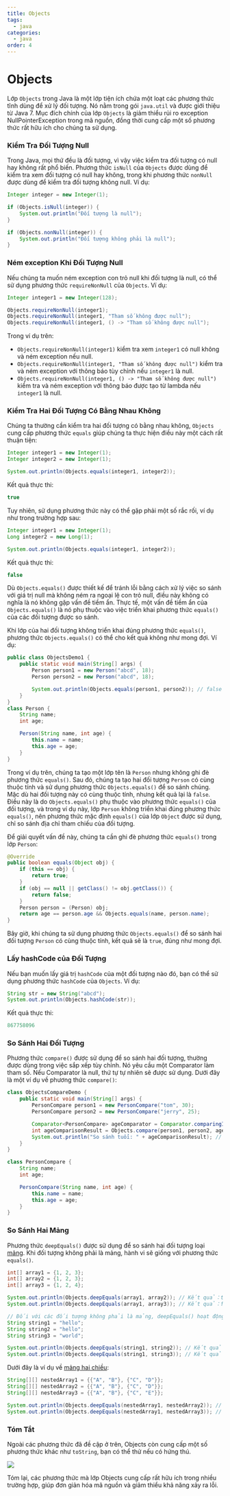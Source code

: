 ```yaml
---
title: Objects
tags:
  - java
categories:
  - java
order: 4
---
```

# Objects

Lớp `Objects` trong Java là một lớp tiện ích chứa một loạt các phương thức tĩnh dùng để xử lý đối tượng. Nó nằm trong gói `java.util` và được giới thiệu từ Java 7. Mục đích chính của lớp `Objects` là giảm thiểu rủi ro exception NullPointerException trong mã nguồn, đồng thời cung cấp một số phương thức rất hữu ích cho chúng ta sử dụng.

### Kiểm Tra Đối Tượng Null

Trong Java, mọi thứ đều là đối tượng, vì vậy việc kiểm tra đối tượng có null hay không rất phổ biến. Phương thức `isNull` của `Objects` được dùng để kiểm tra xem đối tượng có null hay không, trong khi phương thức `nonNull` được dùng để kiểm tra đối tượng không null. Ví dụ:

```java
Integer integer = new Integer(1);

if (Objects.isNull(integer)) {
    System.out.println("Đối tượng là null");
}

if (Objects.nonNull(integer)) {
    System.out.println("Đối tượng không phải là null");
}
```

### Ném exception Khi Đối Tượng Null

Nếu chúng ta muốn ném exception con trỏ null khi đối tượng là null, có thể sử dụng phương thức `requireNonNull` của `Objects`. Ví dụ:

```java
Integer integer1 = new Integer(128);

Objects.requireNonNull(integer1);
Objects.requireNonNull(integer1, "Tham số không được null");
Objects.requireNonNull(integer1, () -> "Tham số không được null");
```

Trong ví dụ trên:
- `Objects.requireNonNull(integer1)` kiểm tra xem `integer1` có null không và ném exception nếu null.
- `Objects.requireNonNull(integer1, "Tham số không được null")` kiểm tra và ném exception với thông báo tùy chỉnh nếu `integer1` là null.
- `Objects.requireNonNull(integer1, () -> "Tham số không được null")` kiểm tra và ném exception với thông báo được tạo từ lambda nếu `integer1` là null.

### Kiểm Tra Hai Đối Tượng Có Bằng Nhau Không

Chúng ta thường cần kiểm tra hai đối tượng có bằng nhau không, `Objects` cung cấp phương thức `equals` giúp chúng ta thực hiện điều này một cách rất thuận tiện:

```java
Integer integer1 = new Integer(1);
Integer integer2 = new Integer(1);

System.out.println(Objects.equals(integer1, integer2));
```

Kết quả thực thi:

```java
true
```

Tuy nhiên, sử dụng phương thức này có thể gặp phải một số rắc rối, ví dụ như trong trường hợp sau:

```java
Integer integer1 = new Integer(1);
Long integer2 = new Long(1);

System.out.println(Objects.equals(integer1, integer2));
```

Kết quả thực thi:

```java
false
```

Dù `Objects.equals()` được thiết kế để tránh lỗi bằng cách xử lý việc so sánh với giá trị null mà không ném ra ngoại lệ con trỏ null, điều này không có nghĩa là nó không gặp vấn đề tiềm ẩn. Thực tế, một vấn đề tiềm ẩn của `Objects.equals()` là nó phụ thuộc vào việc triển khai phương thức `equals()` của các đối tượng được so sánh.

Khi lớp của hai đối tượng không triển khai đúng phương thức `equals()`, phương thức `Objects.equals()` có thể cho kết quả không như mong đợi. Ví dụ:

```java
public class ObjectsDemo1 {
    public static void main(String[] args) {
        Person person1 = new Person("abcd", 18);
        Person person2 = new Person("abcd", 18);

        System.out.println(Objects.equals(person1, person2)); // false
    }
}
class Person {
    String name;
    int age;

    Person(String name, int age) {
        this.name = name;
        this.age = age;
    }
}
```

Trong ví dụ trên, chúng ta tạo một lớp tên là `Person` nhưng không ghi đè phương thức `equals()`. Sau đó, chúng ta tạo hai đối tượng `Person` có cùng thuộc tính và sử dụng phương thức `Objects.equals()` để so sánh chúng. Mặc dù hai đối tượng này có cùng thuộc tính, nhưng kết quả lại là `false`. Điều này là do `Objects.equals()` phụ thuộc vào phương thức `equals()` của đối tượng, và trong ví dụ này, lớp `Person` không triển khai đúng phương thức `equals()`, nên phương thức mặc định `equals()` của lớp `Object` được sử dụng, chỉ so sánh địa chỉ tham chiếu của đối tượng.

Để giải quyết vấn đề này, chúng ta cần ghi đè phương thức `equals()` trong lớp `Person`:

```java
@Override
public boolean equals(Object obj) {
    if (this == obj) {
        return true;
    }
    if (obj == null || getClass() != obj.getClass()) {
        return false;
    }
    Person person = (Person) obj;
    return age == person.age && Objects.equals(name, person.name);
}
```

Bây giờ, khi chúng ta sử dụng phương thức `Objects.equals()` để so sánh hai đối tượng `Person` có cùng thuộc tính, kết quả sẽ là `true`, đúng như mong đợi.

### Lấy hashCode của Đối Tượng

Nếu bạn muốn lấy giá trị `hashCode` của một đối tượng nào đó, bạn có thể sử dụng phương thức `hashCode` của `Objects`. Ví dụ:

```java
String str = new String("abcd");
System.out.println(Objects.hashCode(str));
```

Kết quả thực thi:

```java
867758096
```

### So Sánh Hai Đối Tượng

Phương thức `compare()` được sử dụng để so sánh hai đối tượng, thường được dùng trong việc sắp xếp tùy chỉnh. Nó yêu cầu một Comparator làm tham số. Nếu Comparator là null, thứ tự tự nhiên sẽ được sử dụng. Dưới đây là một ví dụ về phương thức `compare()`:

```java
class ObjectsCompareDemo {
    public static void main(String[] args) {
        PersonCompare person1 = new PersonCompare("tom", 30);
        PersonCompare person2 = new PersonCompare("jerry", 25);

        Comparator<PersonCompare> ageComparator = Comparator.comparingInt(p -> p.age);
        int ageComparisonResult = Objects.compare(person1, person2, ageComparator);
        System.out.println("So sánh tuổi: " + ageComparisonResult); // Kết quả：1（表示 age của person1 sau person2）
    }
}

class PersonCompare {
    String name;
    int age;

    PersonCompare(String name, int age) {
        this.name = name;
        this.age = age;
    }
}
```

### So Sánh Hai Mảng

Phương thức `deepEquals()` được sử dụng để so sánh hai đối tượng loại [mảng](https://javabetter.cn/array/array.html). Khi đối tượng không phải là mảng, hành vi sẽ giống với phương thức `equals()`.

```java
int[] array1 = {1, 2, 3};
int[] array2 = {1, 2, 3};
int[] array3 = {1, 2, 4};

System.out.println(Objects.deepEquals(array1, array2)); // Kết quả：true（vì nội dung của array1 và array2 giống nhau）
System.out.println(Objects.deepEquals(array1, array3)); // Kết quả：false（vì nội dung của array1 và array3 khác nhau）

// Đối với các đối tượng không phải là mảng, deepEquals() hoạt động giống như equals()
String string1 = "hello";
String string2 = "hello";
String string3 = "world";

System.out.println(Objects.deepEquals(string1, string2)); // Kết quả：true（vì string1 và string2 giống nhau）
System.out.println(Objects.deepEquals(string1, string3)); // Kết quả：false（vì string1 và string3 khác nhau）
```

Dưới đây là ví dụ về [mảng hai chiều](/programming/java/array/double-array):

```java
String[][] nestedArray1 = {{"A", "B"}, {"C", "D"}};
String[][] nestedArray2 = {{"A", "B"}, {"C", "D"}};
String[][] nestedArray3 = {{"A", "B"}, {"C", "E"}};

System.out.println(Objects.deepEquals(nestedArray1, nestedArray2)); // Kết quả：true (vì các phần tử của mảng lồng giống nhau)
System.out.println(Objects.deepEquals(nestedArray1, nestedArray3)); // Kết quả：false (vì các phần tử của mảng lồng khác nhau)
```

### Tóm Tắt

Ngoài các phương thức đã đề cập ở trên, Objects còn cung cấp một số phương thức khác như `toString`, bạn có thể thử nếu có hứng thú.

![](https://cdn.tobebetterjavaer.com/tobebetterjavaer/images/common-tool/Objects-83489814-9784-4274-841a-27ee75c046ac.jpg)

Tóm lại, các phương thức mà lớp Objects cung cấp rất hữu ích trong nhiều trường hợp, giúp đơn giản hóa mã nguồn và giảm thiểu khả năng xảy ra lỗi.